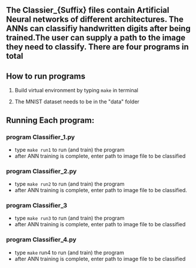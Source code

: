 ## The Classier_{Suffix} files contain Artificial Neural networks of different architectures. The ANNs can classifiy handwritten digits after being trained.The user can supply a path to the image they need to classify. There are four programs in total


## How to run programs

1. Build virtual environment by typing `make` in terminal

2. The MNIST dataset needs to be in the "data" folder

## Running Each program: 

### program Classifier_1.py
 - type `make run1` to run (and train) the program
 - after ANN training is complete, enter path to image file to be classified
 
### program Classifier_2.py
 - type `make run2` to run (and train) the program
 - after ANN training is complete, enter path to image file to be classified.
 
### program Classifier_3
 - type `make run3` to run (and train) the program
 - after ANN training is complete, enter path to image file to be classified

### program Classifier_4.py
 - type `make` run4 to run (and train) the program
 - after ANN training is complete, enter path to image file to be classified
